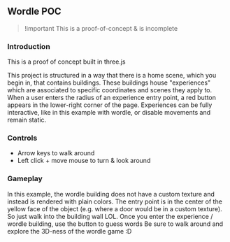 ## Wordle POC

> !important
> This is a proof-of-concept & is incomplete

### Introduction

This is a proof of concept built in three.js

This project is structured in a way that there is a home scene, which you begin in, that contains buildings.
These buildings house "experiences" which are associated to specific coordinates and scenes they apply to.
When a user enters the radius of an experience entry point, a red button appears in the lower-right corner of the page.
Experiences can be fully interactive, like in this example with wordle, or disable movements and remain static.

### Controls

- Arrow keys to walk around
- Left click + move mouse to turn & look around

### Gameplay

In this example, the wordle building does not have a custom texture and instead is rendered with plain colors.
The entry point is in the center of the yellow face of the object (e.g. where a door would be in a custom texture).
So just walk into the building wall LOL.
Once you enter the experience / wordle building, use the button to guess words
Be sure to walk around and explore the 3D-ness of the wordle game :D
